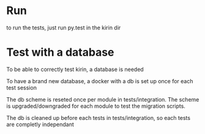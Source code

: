 # Run
to run the tests, just run py.test in the kirin dir
 
# Test with a database
To be able to correctly test kirin, a database is needed

To have a brand new database, a docker with a db is set up once for each test session

The db scheme is reseted once per module in tests/integration. 
The scheme is upgraded/downgraded for each module to test the migration scripts.

The db is cleaned up before each tests in tests/integration, so each tests are completly independant
